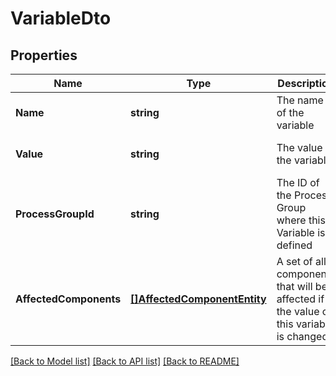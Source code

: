# VariableDto

## Properties
Name | Type | Description | Notes
------------ | ------------- | ------------- | -------------
**Name** | **string** | The name of the variable | [optional] [default to null]
**Value** | **string** | The value of the variable | [optional] [default to null]
**ProcessGroupId** | **string** | The ID of the Process Group where this Variable is defined | [optional] [default to null]
**AffectedComponents** | [**[]AffectedComponentEntity**](AffectedComponentEntity.md) | A set of all components that will be affected if the value of this variable is changed | [optional] [default to null]

[[Back to Model list]](../README.md#documentation-for-models) [[Back to API list]](../README.md#documentation-for-api-endpoints) [[Back to README]](../README.md)


